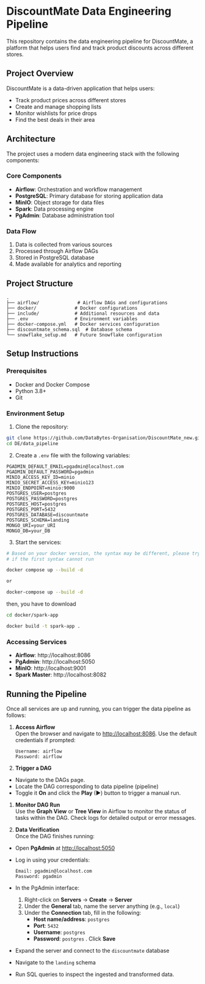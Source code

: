 # DiscountMate Data Engineering Pipeline

This repository contains the data engineering pipeline for DiscountMate, a platform that helps users find and track product discounts across different stores.

## Project Overview

DiscountMate is a data-driven application that helps users:
- Track product prices across different stores
- Create and manage shopping lists
- Monitor wishlists for price drops
- Find the best deals in their area

## Architecture

The project uses a modern data engineering stack with the following components:

### Core Components
- **Airflow**: Orchestration and workflow management
- **PostgreSQL**: Primary database for storing application data
- **MinIO**: Object storage for data files
- **Spark**: Data processing engine
- **PgAdmin**: Database administration tool

### Data Flow
1. Data is collected from various sources
2. Processed through Airflow DAGs
3. Stored in PostgreSQL database
4. Made available for analytics and reporting

## Project Structure

```
.
├── airflow/              # Airflow DAGs and configurations
├── docker/              # Docker configurations
├── include/             # Additional resources and data
├── .env                 # Environment variables
├── docker-compose.yml   # Docker services configuration
├── discountmate_schema.sql  # Database schema
└── snowflake_setup.md   # Future Snowflake configuration
```

## Setup Instructions

### Prerequisites
- Docker and Docker Compose
- Python 3.8+
- Git

### Environment Setup

1. Clone the repository:
```bash
git clone https://github.com/DataBytes-Organisation/DiscountMate_new.git
cd DE/data_pipeline
```

2. Create a `.env` file with the following variables:
```
PGADMIN_DEFAULT_EMAIL=pgadmin@localhost.com
PGADMIN_DEFAULT_PASSWORD=pgadmin
MINIO_ACCESS_KEY_ID=minio
MINIO_SECRET_ACCESS_KEY=minio123
MINIO_ENDPOINT=minio:9000
POSTGRES_USER=postgres
POSTGRES_PASSWORD=postgres
POSTGRES_HOST=postgres
POSTGRES_PORT=5432
POSTGRES_DATABASE=discountmate
POSTGRES_SCHEMA=landing
MONGO_URI=your_URI
MONGO_DB=your_DB
```

3. Start the services:
```bash
# Based on your docker version, the syntax may be different, please try the second syntax
# if the first syntax cannot run

docker compose up --build -d

or

docker-compose up --build -d
```

then, you have to download 

```bash
cd docker/spark-app

docker build -t spark-app .
```

### Accessing Services

- **Airflow**: http://localhost:8086
- **PgAdmin**: http://localhost:5050
- **MinIO**: http://localhost:9001
- **Spark Master**: http://localhost:8082

## Running the Pipeline

Once all services are up and running, you can trigger the data pipeline as follows:

1. **Access Airflow**  
Open the browser and navigate to [http://localhost:8086](http://localhost:8086). Use the default credentials if prompted: 
    ```
    Username: airflow
    Password: airflow
    ```

1. **Trigger a DAG**  
- Navigate to the DAGs page.
- Locate the DAG corresponding to data pipeline (pipeline)
- Toggle it **On** and click the **Play** (▶) button to trigger a manual run.

1. **Monitor DAG Run**  
Use the **Graph View** or **Tree View** in Airflow to monitor the status of tasks within the DAG. Check logs for detailed output or error messages.

1. **Data Verification**  
Once the DAG finishes running:
- Open **PgAdmin** at [http://localhost:5050](http://localhost:5050)
- Log in using your credentials:
    ```
    Email: pgadmin@localhost.com  
    Password: pgadmin
    ```
- In the PgAdmin interface:
    1. Right-click on **Servers** → **Create** → **Server**
    2. Under the **General** tab, name the server anything (e.g., `local`)
    3. Under the **Connection** tab, fill in the following:
        - **Host name/address**: `postgres`
        - **Port**: `5432`
        - **Username**: `postgres`
        - **Password**: `postgres`
     . Click **Save**

- Expand the server and connect to the `discountmate` database
- Navigate to the `landing` schema
- Run SQL queries to inspect the ingested and transformed data.